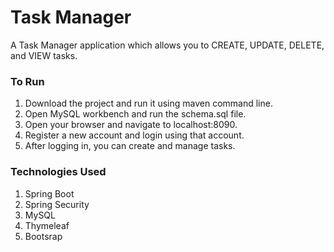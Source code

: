 # Task Manager

A Task Manager application which allows you to CREATE, UPDATE, DELETE, and VIEW tasks. 

### To Run
1. Download the project and run it using maven command line.
2. Open MySQL workbench and run the schema.sql file.
3. Open your browser and navigate to localhost:8090.
4. Register a new account and login using that account.
5. After logging in, you can create and manage tasks.

### Technologies Used
1. Spring Boot
2. Spring Security
3. MySQL
4. Thymeleaf
5. Bootsrap 
